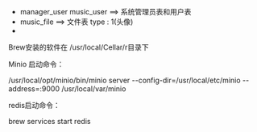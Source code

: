 - manager_user music_user  ==> 系统管理员表和用户表
- music_file ==> 文件表 type : 1(头像)
- 



Brew安装的软件在
 /usr/local/Cellar/r目录下


Minio 启动命令：


/usr/local/opt/minio/bin/minio server --config-dir=/usr/local/etc/minio --address=:9000 /usr/local/var/minio


redis启动命令：


 brew services start redis